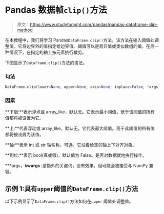 # Pandas 数据帧`clip()`方法

> 原文：<https://www.studytonight.com/pandas/pandas-dataframe-clip-method>

在本教程中，我们将学习 Pandas`DataFrame.clip()`方法。该方法在输入阈值处调整值。它将边界外的值指定给边界值。阈值可以是奇异值或类似数组的值，在后一种情况下，在指定的轴上按元素执行裁剪。

下图显示了`DataFrame.clip()`方法的语法。

### 句法

```py
DataFrame.clip(lower=None, upper=None, axis=None, inplace=False, *args, **kwargs)
```

### 因素

**下限:**表示浮点或 array_like，默认无。它表示最小阈值，低于该阈值的所有值都将被设置为它。

**上:**代表浮动或 array_like，默认无。它代表最大阈值。高于此阈值的所有值都将被设置为该值。

**轴:**表示 int 或 str 轴名称，可选。它沿着给定的轴上下对齐对象。

**到位:**表示 bool(真或假)，默认值为 False。是否对数据就地执行操作。

***args，**kwargs** :是额外的关键词，没有效果，但可能会被接受与 NumPy 兼容。

## 示例 1:具有`upper`阈值的`DataFrame.clip()`方法

以下示例显示了`DataFrame.clip()`方法如何在`upper` 阈值处调整值。

```py
#importing pandas library
import pandas as pd
data = {'col_1': [9, -3, 0, -1, 12], 'col_2': [-2, -7, -6, 8, -5]}
df = pd.DataFrame(data)
print("------DataFrame--------")
print(df)
print("------After clipping the DataFrame--------")
print(df.clip(upper=6))
```

一旦我们运行程序，我们将得到以下结果。

-数据帧-
col _ 1 col _ 2
0 9-2
1-3-7
2 0-6
3-1 8
4 12-5
-剪切数据帧后-
col _ 1 col _ 2
0 6-2
1-3-7
2 0-6
3-1 6
4 6-5

## 示例 2:具有`lower`阈值的`DataFrame.clip()`方法

以下示例显示了`DataFrame.clip()`方法如何在`lower` 阈值处调整值。

```py
#importing pandas library
import pandas as pd
data = {'col_1': [9, -3, 0, -1, 12], 'col_2': [-2, -7, -6, 8, -5]}
df = pd.DataFrame(data)
print("------DataFrame--------")
print(df)
print("------After clipping the DataFrame--------")
print(df.clip(lower=-1))
```

一旦我们运行程序，我们将得到以下结果。

-数据帧-
col _ 1 col _ 2
0 9-2
1-3-7
2 0-6
3-1 8
4 12-5
-剪切数据帧后-
col _ 1 col _ 2
0 9-1
1-1-1
2 0-1
3-1 8
4 12-1

## 示例 3:具有`lower`和`upper`阈值的`DataFrame.clip()`方法

以下示例显示了`DataFrame.clip()`方法如何在`lower` 和`upper` 阈值处修剪值。

```py
#importing pandas library
import pandas as pd
data = {'col_1': [9, -3, 0, -1, 12], 'col_2': [-2, -7, -6, 8, -5]}
df = pd.DataFrame(data)
print("------DataFrame--------")
print(df)
print("------After clipping the DataFrame--------")
print(df.clip(-1,6))
```

一旦我们运行程序，我们将得到以下结果。

-数据帧-
col _ 1 col _ 2
0 9-2
1-3-7
2 0-6
3-1 8
4 12-5
-剪切数据帧后-
col _ 1 col _ 2
0 6-1
1-1-1
2 0-1
3-1 6
4 6-1

## 示例 4:具有`lower`、`upper`阈值和`inplace=True`的`DataFrame.clip()`方法

下面的例子显示了`inplace=True`时`DataFrame.clip()`方法如何在`lower` 和`upper` 阈值处修剪值。

`DataFrame.clip()`方法逐元素修剪值，如果`inplace=True.`则返回`None`

```py
#importing pandas library
import pandas as pd
data = {'col_1': [9, -3, 0, -1, 12], 'col_2': [-2, -7, -6, 8, -5]}
df = pd.DataFrame(data)
print("------DataFrame--------")
print(df)
print("------After clipping the DataFrame--------")
print(df.clip(-1,6,inplace=True))
print(df)
```

一旦我们运行程序，我们将得到以下结果。

-数据帧-
col _ 1 col _ 2
0 9-2
1-3-7
2 0-6
3-1 8
4 12-5
-剪切数据帧后-
无
col _ 1 col _ 2
0 6-1
1-1-1
2 0-1
3-1 6
4 6-1

### 结论

在本教程中，我们学习了`DataFrame.clip()`方法。我们学习了语法、参数，通过解决不同的例子，我们理解了`DataFrame.clip()`方法。

* * *

* * *